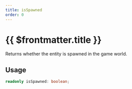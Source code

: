 ```yaml
---
title: isSpawned
order: 0
---
```


# {{ $frontmatter.title }}

Returns whether the entity is spawned in the game world.

## Usage

```ts
readonly isSpawned: boolean;
```
